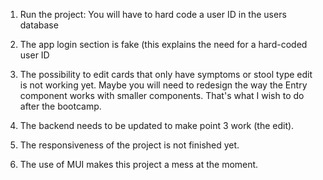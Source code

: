 1. Run the project:
   You will have to hard code a user ID in the users database

2. The app login section is fake (this explains the need for a hard-coded user ID

3. The possibility to edit cards that only have symptoms or stool type edit is not working yet. Maybe you will need to redesign the way the Entry component works with smaller components. That's what I wish to do after the bootcamp.

4. The backend needs to be updated to make point 3 work (the edit).

5. The responsiveness of the project is not finished yet.

6. The use of MUI makes this project a mess at the moment.
